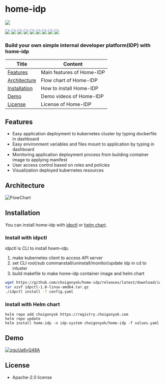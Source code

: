 # home-idp


<img src="https://img.shields.io/badge/15182-FFFFFF?style=flat&label=lines of code"/>

<img src="https://img.shields.io/badge/Go-00ADD8?style=flat&logo=go&logoColor=white"/> <img src="https://img.shields.io/badge/React-61DAFB?style=flat&logo=react&logoColor=black"/> <img src="https://img.shields.io/badge/Kubernetes-326CE5?style=flat&logo=kubernetes&logoColor=white"/> <img src="https://img.shields.io/badge/ArgoCD-EF7B4D?style=flat&logo=argo&logoColor=white"/> <img src="https://img.shields.io/badge/Harbor-60B932?style=flat&logo=harbor&logoColor=white"/> <img src="https://img.shields.io/badge/Kaniko-FFA600?style=flat&logo=kaniko&logoColor=white"/> <img src="https://img.shields.io/badge/Docker-2496ED?style=flat&logo=docker&logoColor=white"/> <img src="https://img.shields.io/badge/ProtoBuf-4285F4?style=flat&logo=google&logoColor=white"/> <img src="https://img.shields.io/badge/Gitops-181717?style=flat&logo=github&logoColor=white"/>

### **Build your own simple internal developer platform(IDP) with home-idp**

| Title         | Content                                 |
|--------------|--------------------------------------|
| [Features](##Features) | Main features of Home-IDP                    |
| [Architecture](##Architecture) | Flow chart of Home-IDP                      |
| [Installation](##Installation)  | How to install Home-IDP               |
| [Demo](##Demo) | Demo videos of Home-IDP              |
| [License](##License) | License of Home-IDP              |

## Features

* Easy application deployment to kubernetes cluster by typing dockerfile in dashboard
* Easy environment variables and files mount to application by typing in dashboard
* Monitoring application deployment process from building container image to applying manifest
* User access control based on roles and policies
* Visualization deployed kubernetes resources 

## Architecture
![FlowChart](https://private-user-images.githubusercontent.com/187875941/385285178-e22bc30e-72c8-4e26-afb2-dd5eb28343e8.png?jwt=eyJhbGciOiJIUzI1NiIsInR5cCI6IkpXVCJ9.eyJpc3MiOiJnaXRodWIuY29tIiwiYXVkIjoicmF3LmdpdGh1YnVzZXJjb250ZW50LmNvbSIsImtleSI6ImtleTUiLCJleHAiOjE3MzE0MTUzMDYsIm5iZiI6MTczMTQxNTAwNiwicGF0aCI6Ii8xODc4NzU5NDEvMzg1Mjg1MTc4LWUyMmJjMzBlLTcyYzgtNGUyNi1hZmIyLWRkNWViMjgzNDNlOC5wbmc_WC1BbXotQWxnb3JpdGhtPUFXUzQtSE1BQy1TSEEyNTYmWC1BbXotQ3JlZGVudGlhbD1BS0lBVkNPRFlMU0E1M1BRSzRaQSUyRjIwMjQxMTEyJTJGdXMtZWFzdC0xJTJGczMlMkZhd3M0X3JlcXVlc3QmWC1BbXotRGF0ZT0yMDI0MTExMlQxMjM2NDZaJlgtQW16LUV4cGlyZXM9MzAwJlgtQW16LVNpZ25hdHVyZT1jYjgwMmJiMWE0OWYzOGU3ZDYyOGEyMTVmMWYwYjU5MDMzYjY3YmMzODZlOTU4MWIzNWJlNWQ0ODk1ZjJkYjc5JlgtQW16LVNpZ25lZEhlYWRlcnM9aG9zdCJ9.5TkVQqJf9xeTJ3jjs5pISEXhu4Jtgz-pt802I2PnDK4)

## Installation

You can install home-idp with [idpctl](https://github.com/choigonyok/home-idp?tab=readme-ov-file#install-with-idpctl) or [helm chart](https://github.com/choigonyok/home-idp?tab=readme-ov-file#install-with-idpctl).

### Install with idpctl

idpctl is CLI to install hoem-idp.

1. make kubernetes client to access API server
2. set CLI root/sub commanstall/uninstall/monitor/update idp in cd to inluster
3. build makefile to make home-idp container image and helm chart

```bash
wget https://github.com/choigonyok/home-idp/releases/latest/download/idpctl-1.0-linux-amd64.tar.gz
tar xzvf idpctl-1.0-linux-amd64.tar.gz
./idpctl install -f config.yaml
```

### Install with Helm chart

```
helm repo add choigonyok https://registry.choigonyok.com
helm repo update
helm install home-idp -n idp-system choigonyok/home-idp -f values.yaml
```

## Demo

[![zguUa8yQ48A](https://img.youtube.com/vi/zguUa8yQ48A/0.jpg)](https://www.youtube.com/watch?v=zguUa8yQ48A)

## License

* Apache-2.0 license